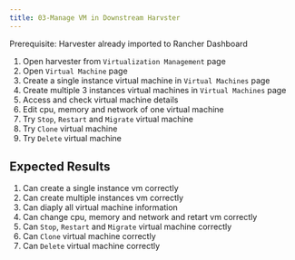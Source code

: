 ```yaml
---
title: 03-Manage VM in Downstream Harvster	
---
```

Prerequisite: Harvester already imported to Rancher Dashboard

1. Open harvester from `Virtualization Management` page
2. Open `Virtual Machine` page
3. Create a single instance virtual machine in `Virtual Machines` page
4. Create multiple 3 instances virtual machines in `Virtual Machines` page
5. Access and check virtual machine details
6. Edit cpu, memory and network of one virtual machine
7. Try `Stop`, `Restart` and `Migrate` virtual machine
8. Try `Clone` virtual machine
9. Try `Delete` virtual machine

## Expected Results
1. Can create a single instance vm correctly
2. Can create multiple instances vm correctly
3. Can diaply all virtual machine information
4. Can change cpu, memory and network and retart vm correctly
5. Can `Stop`, `Restart` and `Migrate` virtual machine correctly
6. Can `Clone` virtual machine correctly
7. Can `Delete` virtual machine correctly